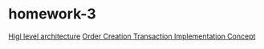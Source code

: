 # homework-3

[Higl level architecture](https://miro.com/app/board/uXjVOy5bz2Q=/?share_link_id=747356230952)
[Order Creation Transaction Implementation Concept](https://miro.com/app/board/uXjVOxfHBXs=/?share_link_id=564736435378)
